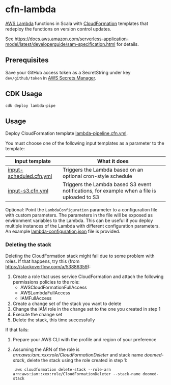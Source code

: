 # cfn-lambda

[AWS Lambda](https://aws.amazon.com/lambda/) functions in Scala with 
[CloudFormation](https://aws.amazon.com/cloudformation/) templates that redeploy the functions on version control 
updates.

See https://docs.aws.amazon.com/serverless-application-model/latest/developerguide/sam-specification.html for details.

## Prerequisites

Save your GitHub access token as a SecretString under key `dev/github/token` in 
[AWS Secrets Manager](https://aws.amazon.com/secrets-manager/).

## CDK Usage

    cdk deploy lambda-pipe
    

## Usage

Deploy CloudFormation template [lambda-pipeline.cfn.yml](lambda-pipeline.cfn.yml).

You must choose one of the following input templates as a parameter to the template:

| Input template                                     | What it does                                                                                |
|----------------------------------------------------|---------------------------------------------------------------------------------------------|
| [input-scheduled.cfn.yml](input-scheduled.cfn.yml) | Triggers the Lambda based on an optional cron-style schedule                                |
| [input-s3.cfn.yml](input-s3.cfn.yml)               | Triggers the Lambda based S3 event notifications, for example when a file is uploaded to S3 |

Optional: Point the `LambdaConfiguration` parameter to a configuration file with custom parameters. The parameters in 
the file will be exposed as environment variables to the Lambda. This can be useful if you deploy multiple instances of 
the Lambda with different configuration parameters. An example [lambda-configuration.json](lambda-configuration.json) 
file is provided.

### Deleting the stack

Deleting the CloudFormation stack might fail due to some problem with roles. If that happens, try 
this (from https://stackoverflow.com/a/53886359):

1. Create a role that uses service CloudFormation and attach the following permissions policies to 
 the role:
    - AWSCloudFormationFullAccess
    - AWSLambdaFullAccess
    - IAMFullAccess
1. Create a change set of the stack you want to delete
1. Change the IAM role in the change set to the one you created in step 1
1. Execute the change set
1. Delete the stack, this time successfully

If that fails:

1. Prepare your AWS CLI with the profile and region of your preference
1. Assuming the ARN of the role is *arn:aws:iam::xxx:role/CloudFormationDeleter* and stack name 
*doomed-stack*, delete the stack using the role created in step 1:

        aws cloudformation delete-stack --role-arn arn:aws:iam::xxx:role/CloudFormationDeleter --stack-name doomed-stack
